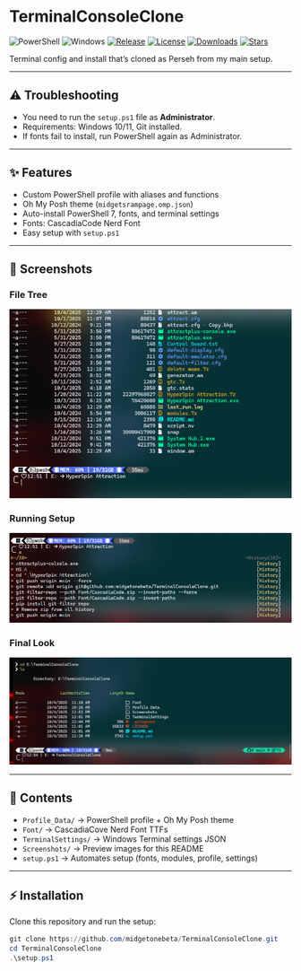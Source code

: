 # TerminalConsoleClone

![PowerShell](https://img.shields.io/badge/PowerShell-7%2B-blue?logo=powershell)
![Windows](https://img.shields.io/badge/Windows-10%2F11-lightgrey?logo=windows)
[![Release](https://img.shields.io/github/v/release/midgetonebeta/TerminalConsoleClone?logo=github)](https://github.com/midgetonebeta/TerminalConsoleClone/releases/latest)
[![License](https://img.shields.io/github/license/midgetonebeta/TerminalConsoleClone)](LICENSE)
[![Downloads](https://img.shields.io/github/downloads/midgetonebeta/TerminalConsoleClone/total?logo=github)](https://github.com/midgetonebeta/TerminalConsoleClone/releases)
[![Stars](https://img.shields.io/github/stars/midgetonebeta/TerminalConsoleClone?style=social)](https://github.com/midgetonebeta/TerminalConsoleClone/stargazers)

Terminal config and install that’s cloned as Perseh from my main setup.

---

## ⚠ Troubleshooting

- You need to run the `setup.ps1` file as **Administrator**.
- Requirements: Windows 10/11, Git installed.
- If fonts fail to install, run PowerShell again as Administrator.

---

## ✨ Features

- Custom PowerShell profile with aliases and functions
- Oh My Posh theme (`midgetsrampage.omp.json`)
- Auto-install PowerShell 7, fonts, and terminal settings
- Fonts: CascadiaCode Nerd Font
- Easy setup with `setup.ps1`

---

## 📸 Screenshots

### File Tree

![File Tree](Screenshots/Screenshot.png)

### Running Setup

![Running Setup](Screenshots/Screenshot_1.png)

### Final Look

![Final Look](Screenshots/Screenshot_3.png)

---

## 📂 Contents

- `Profile_Data/` → PowerShell profile + Oh My Posh theme
- `Font/` → CascadiaCove Nerd Font TTFs
- `TerminalSettings/` → Windows Terminal settings JSON
- `Screenshots/` → Preview images for this README
- `setup.ps1` → Automates setup (fonts, modules, profile, settings)

---

## ⚡ Installation

Clone this repository and run the setup:

```powershell
git clone https://github.com/midgetonebeta/TerminalConsoleClone.git
cd TerminalConsoleClone
.\setup.ps1
```
